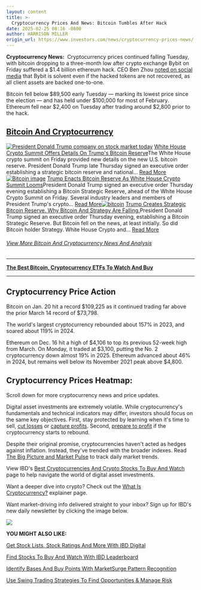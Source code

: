```yaml
---
layout: content
title: >-
  Cryptocurrency Prices And News: Bitcoin Tumbles After Hack
date: 2025-02-25 08:16 -0800
author: HARRISON MILLER
origin_url: https://www.investors.com/news/cryptocurrency-prices-news/
---
```






**Cryptocurrency News:**  Cryptocurrency prices continued falling Tuesday, with bitcoin dropping to a three-month low after crypto exchange Bybit on Friday suffered a $1.4 billion ethereum hack. CEO Ben Zhou [noted on social media](https://x.com/benbybit/status/1892969284587966869) that Bybit is solvent even if the hacked tokens are not recovered, as all client assets are backed one-to-one.


Bitcoin fell below $89,500 early Tuesday — marking its lowest price since the election — and has held under $100,000 for most of February.  Ethereum fell near $2,400 on Tuesday after trading around $2,800 prior to the hack.


[Bitcoin And Cryptocurrency](https://www.investors.com/tag/bitcoin-and-cryptocurrency/)
---------------------------------------------------------------------------------------

[![President Donald Trump company on stock market today](https://www.investors.com/wp-content/uploads/2018/04/stock-trump-sm-smile-shutterstock-300x169.jpg)](https://www.investors.com/news/white-house-crypto-summit-offers-details-on-trumps-bitcoin-reserve/) [White House Crypto Summit Offers Details On Trump's Bitcoin Reserve](https://www.investors.com/news/white-house-crypto-summit-offers-details-on-trumps-bitcoin-reserve/)The White House crypto summit on Friday provided new details on the new U.S. bitcoin reserve. President Donald Trump late Thursday signed an executive order establishing a strategic bitcoin reserve and national... [Read More](https://www.investors.com/news/white-house-crypto-summit-offers-details-on-trumps-bitcoin-reserve/)[![Bitcoin image](https://www.investors.com/wp-content/uploads/2017/12/stock-bitcoin-11-adobe-300x169.jpg)](https://www.investors.com/news/bitcoin-white-house-crypto-summit-executive-order-crypto-council/) [Trump Enacts Bitcoin Reserve As White House Crypto Summit Looms](https://www.investors.com/news/bitcoin-white-house-crypto-summit-executive-order-crypto-council/)President Donald Trump signed an executive order Thursday evening establishing a Bitcoin Strategic Reserve, ahead of the White House Crypto Summit on Friday. Several industry leaders and members of President Trump's crypto... [Read More](https://www.investors.com/news/bitcoin-white-house-crypto-summit-executive-order-crypto-council/)[![bitcoin](https://www.investors.com/wp-content/uploads/2021/04/Stock-bitcoindrop-01a-adobe-300x169.jpg)](https://www.investors.com/news/trump-strategic-bitcoin-reserve-why-bitcoin-strategy-falling/) [Trump Creates Strategic Bitcoin Reserve. Why Bitcoin And Strategy Are Falling.](https://www.investors.com/news/trump-strategic-bitcoin-reserve-why-bitcoin-strategy-falling/)President Donald Trump signed an executive order Thursday evening, establishing a Bitcoin Strategic Reserve. But Bitcoin fell on the news, at least initially. So did Bitcoin holder Strategy. White House Crypto and... [Read More](https://www.investors.com/news/trump-strategic-bitcoin-reserve-why-bitcoin-strategy-falling/)
###### [View More Bitcoin And Cryptocurrency News And Analysis](https://www.investors.com/tag/bitcoin-and-cryptocurrency/)




---


[**The Best Bitcoin, Cryptocurrency ETFs To Watch And Buy**](https://www.investors.com/research/best-crypto-etfs-bitq-blok-bits-test-key-chart-levels/)




---


Cryptocurrency Price Action
---------------------------


Bitcoin on Jan. 20 hit a record $109,225 as it continued trading far above the prior March 14 record of $73,798.


The world's largest cryptocurrency rebounded about 157% in 2023, and soared about 119% in 2024.


Ethereum on Dec. 16 hit a high of $4,106 to top its previous 52-week high from March. On Monday, it traded at $3,100, putting the No. 2 cryptocurrency down almost 19% in 2025. Ethereum advanced about 46% in 2024, but remains well below its November 2021 peak above $4,800.


Cryptocurrency Prices Heatmap:
------------------------------



Scroll down for more cryptocurrency news and price updates.


Digital asset investments are extremely volatile. While cryptocurrency's fundamentals and technical indicators may differ, investors should focus on the same key objectives. First, stay protected by learning when it's time to sell, [cut losses](https://www.investors.com/how-to-invest/investors-corner/still-the-no-1-rule-for-stock-investors-always-cut-your-losses-short/) or [capture profits](https://www.investors.com/how-to-invest/investors-corner/how-to-handle-stock-market-expectations/). Second, [prepare to profit](https://www.investors.com/how-to-invest/investors-corner/investing-in-stocks-stock-investing-with-three-step-routine/) if the cryptocurrency starts to rebound.


Despite their original promise, cryptocurrencies haven't acted as hedges against inflation. Instead, they've trended with the broader indexes. Read [The Big Picture and Market Pulse](http://www.investors.com/category/market-trend/the-big-picture/) to track daily market trends.


View IBD's [Best Cryptocurrencies And Crypto Stocks To Buy And Watch](https://www.investors.com/news/best-bitcoin-stocks-cryptocurrency-plays-to-buy-and-watch/) page to help navigate the world of digital asset investments.


Want a deeper dive into crypto? Check out the [What Is Cryptocurrency?](https://www.investors.com/how-to-invest/cryptocurrency-what-is-crypto/) explainer page.


Want market-driving info delivered straight to your inbox? Sign up for IBD's new daily newsletter by clicking the image below.


[![](https://www.investors.com/wp-content/uploads/2022/11/Market-Diem-Header-1.gif)](https://get.investors.com/marketdiem/ )


**YOU MIGHT ALSO LIKE:**


[Get Stock Lists, Stock Ratings And More With IBD Digital](https://www.investors.com/product/ibd-digital/?artProdLink=IBD_Digital)


[Find Stocks To Buy And Watch With IBD Leaderboard](https://www.investors.com/product/leaderboard/?artProdLink=Leaderboard)


[Identify Bases And Buy Points With MarketSurge Pattern Recognition](https://get.investors.com/marketsurge/?artProdLink=MarketSurge)


[Use Swing Trading Strategies To Find Opportunities & Manage Risk](https://www.investors.com/product/swingtrader/?artProdLink=Swingtrader)





